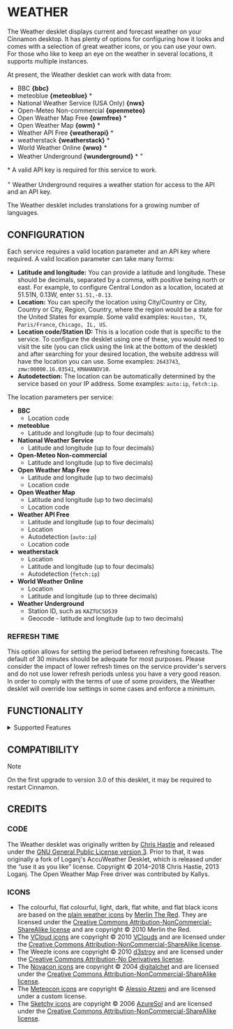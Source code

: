 WEATHER
=======

The Weather desklet displays current and forecast weather on your Cinnamon
desktop. It has plenty of options for configuring how it looks and comes with
a selection of great weather icons, or you can use your own. For those who
like to keep an eye on the weather in several locations, it supports multiple
instances.

At present, the Weather desklet can work with data from:

* BBC **{bbc}**
* meteoblue **{meteoblue}** *
* National Weather Service (USA Only) **{nws}**
* Open-Meteo Non-commercial **{openmeteo}**
* Open Weather Map Free **{owmfree}** *
* Open Weather Map **{owm}** *
* Weather API Free **{weatherapi}** *
* weatherstack **{weatherstack}** *
* World Weather Online **{wwo}** *
* Weather Underground **{wunderground}** * <sup>+

\* A valid API key is required for this service to work.

<sup>+</sup> Weather Underground requires a weather station for access to the
API and an API key.

The Weather desklet includes translations for a growing number of languages.

CONFIGURATION
-------------

Each service requires a valid location parameter and an API key where
required. A valid location parameter can take many forms:

* **Latitude and longitude:** You can provide a latitude and longitude. These
  should be decimals, separated by a comma, with positive being north or east.
  For example, to configure Central London as a location, located at 51.51N,
  0.13W, enter `51.51,-0.13`.
* **Location:** You can specify the location using City/Country or City,
  Country or City, Region, Country, where the region would be a state for the
  United States for example. Some valid examples: `Houston, TX`,
  `Paris/France`, `Chicago, IL, US`.
* **Location code/Station ID:** This is a location code that is specific to
  the service. To configure the desklet using one of these, you would need to
  visit the site (you can click using the link at the bottom of the desklet)
  and after searching for your desired location, the website address will have
  the location you can use. Some examples: `2643743`, `zmw:00000.16.03541`,
  `KMAHANOV10`.
* **Autodetection:** The location can be automatically determined by the
  service based on your IP address. Some examples: `auto:ip`, `fetch:ip`.

The location parameters per service:

* **BBC**
  * Location code
* **meteoblue**
  * Latitude and longitude (up to four decimals)
* **National Weather Service**
  * Latitude and longitude (up to four decimals)
* **Open-Meteo Non-commercial**
  * Latitude and longitude (up to five decimals)
* **Open Weather Map Free**
  * Latitude and longitude (up to two decimals)
  * Location code
* **Open Weather Map**
  * Latitude and longitude (up to two decimals)
  * Location code
* **Weather API Free**
  * Latitude and longitude (up to four decimals)
  * Location
  * Autodetection (`auto:ip`)
  * Location code
* **weatherstack**
  * Location
  * Latitude and longitude (up to four decimals)
  * Autodetection (`fetch:ip`)
* **World Weather Online**
  * Location
  * Latitude and longitude (up to three decimals)
* **Weather Underground**
  * Station ID, such as `KAZTUCSO539`
  * Geocode - latitude and longitude (up to two decimals)

### REFRESH TIME

This option allows for setting the period between refreshing forecasts. The
default of 30 minutes should be adequate for most purposes. Please consider
the impact of lower refresh times on the service provider's servers and do not
use lower refresh periods unless you have a very good reason. In order to
comply with the terms of use of some providers, the Weather desklet will
override low settings in some cases and enforce a minimum.

FUNCTIONALITY
-------------

<details>
  <summary>Supported Features</summary>

|                          |   bbc   |   meteoblue   |   nws   |   openmeteo   |   owmfree   |   owm   |   weatherapi   |   weatherstack   |   wwo   |   wunderground   |
| :----------------------: |   :-:   |   :-------:   |   :-:   |   :-------:   |   :-----:   |   :-:   |   :--------:   |   :----------:   |   :-:   |   :----------:   |
| **Icons**                |❕<sup>1 |      ✅       |   ❌    |      ✅       |     ✅      |   ✅    |      ✅        |    ❕<sup>2      |   ✅    |        ✅        |
|                          |         |               |         |               |             |         |                |                  |         |                  |
| **Forecast Days**        |    3    |       7       |    6    |   16<sup>3    |      5      |16<sup>3 |       3        |        7         |    7    |        4         |
|                          |         |               |         |               |             |         |                |                  |         |                  |
| **Display Capabilities** |         |               |         |               |             |         |                |                  |         |                  |
|                          |         |               |         |               |             |         |                |                  |         |                  |
| Current Weather          |         |               |         |               |             |         |                |                  |         |                  |
| humidity                 |   ✅    |       ❌      |   ❌    |      ✅       |     ✅      |   ✅    |       ✅       |        ✅        |   ✅    |        ✅        |
| temperature              |   ✅    |       ✅      |   ✅    |      ✅       |     ✅      |   ✅    |       ✅       |        ✅        |   ✅    |        ✅        |
| pressure                 |   ✅    |       ❌      |   ❌    |      ✅       |     ✅      |   ✅    |       ✅       |        ✅        |   ✅    |        ❌        |
| pressure direction       |   ✅    |       ❌      |   ❌    |      ❌       |     ❌      |   ❌    |       ❌       |        ❌        |   ❌    |        ❌        |
| wind speed               |   ✅    |       ✅      |   ✅    |      ✅       |     ✅      |   ✅    |       ✅       |        ✅        |   ✅    |        ✅        |
| wind direction           |   ✅    |       ✅      |   ✅    |      ✅       |     ✅      |   ✅    |       ✅       |        ✅        |   ✅    |        ✅        |
| weather text             |   ✅    |       ✅      |   ✅    |      ✅       |     ✅      |   ✅    |       ✅       |        ✅        |   ✅    |        ✅        |
| visibility               |   ✅    |       ❌      |   ❌    |      ❌       |     ✅      |   ✅    |       ✅       |        ✅        |   ✅    |        ❌        |
| feels like               |   ❌    |       ❌      |   ❌    |      ✅       |     ✅      |   ✅    |       ✅       |        ✅        |   ✅    |        ✅        |
|                          |         |               |         |               |             |         |                |                  |         |                  |
| Forecasts                |         |               |         |               |             |         |                |                  |         |                  |
| humidity                 |   ✅    |       ✅      |   ❌    |      ❌       |     ✅      |   ✅    |       ✅       |        ❌        |   ✅    |        ✅        |
| max temperature          |   ✅    |       ✅      |   ✅    |      ✅       |     ✅      |   ✅    |       ✅       |        ✅        |   ✅    |        ✅        |
| min temperature          |   ✅    |       ✅      |   ✅    |      ✅       |     ✅      |   ✅    |       ✅       |        ✅        |   ✅    |        ✅        |
| pressure                 |   ✅    |       ✅      |   ❌    |      ❌       |     ✅      |   ✅    |       ❌       |        ❌        |   ✅    |        ❌        |
| wind speed               |   ✅    |       ✅      |   ✅    |      ✅       |     ✅      |   ✅    |       ✅       |        ❌        |   ✅    |        ✅        |
| wind direction           |   ✅    |       ✅      |   ✅    |      ✅       |     ✅      |   ✅    |       ❌       |        ❌        |   ✅    |        ✅        |
| weather text             |   ✅    |       ✅      |   ✅    |      ✅       |     ✅      |   ✅    |       ✅       |        ❌        |   ✅    |        ✅        |
|                          | **bbc** | **meteoblue** | **nws** | **openmeteo** | **owmfree** | **owm** | **weatherapi** | **weatherstack** | **wwo** | **wunderground** |
<!--|                          |         |               |         |               |             |         |                |                  |         |                  |-->
<!--|                          |   bbc   |   meteoblue   |   nws   |   openmeteo   |   owmfree   |   owm   |   weatherapi   |   weatherstack   |   wwo   |   wunderground   |-->

<sup>1</sup> BBC has partial support for icons.

<sup>2</sup> weatherstack doesn't support forecast icons.

<sup>3</sup> The desklet has a maximum of 7 days even if the service supports
more than that.

</details>

COMPATIBILITY
-------------

> [!NOTE]
> On the first upgrade to version 3.0 of this desklet, it may be required to restart Cinnamon.

CREDITS
-------

### CODE

The Weather desklet was originally written by [Chris
Hastie](https://www.oak-wood.co.uk/) and released under the [GNU General
Public License version 3](https://www.gnu.org/licenses/gpl-3.0.html). Prior to
that, it was originally a fork of Loganj's AccuWeather Desklet, which is
released under the “use it as you like” license. Copyright © 2014–2018 Chris
Hastie, 2013 Loganj. The Open Weather Map Free driver was contributed by
Kallys.

### ICONS

* The colourful, flat colourful, light, dark, flat white, and flat black icons
are based on the [plain weather
icons](https://www.deviantart.com/merlinthered/art/plain-weather-icons-157162192)
by [Merlin The Red](https://www.deviantart.com/merlinthered). They are
licensed under the [Creative Commons Attribution-NonCommercial-ShareAlike
license](https://creativecommons.org/licenses/by-nc-sa/3.0/) and are copyright
© 2010 Merlin the Red.
* The [VCloud
icons](https://www.deviantart.com/vclouds/art/VClouds-Weather-Icons-179152045)
are copyright © 2010 [VClouds](https://www.deviantart.com/vclouds) and are
licensed under the [Creative Commons Attribution-NonCommercial-ShareAlike
license](https://creativecommons.org/licenses/by-nc-sa/3.0/).
* The Weezle icons are copyright © 2010
[d3stroy](https://www.deviantart.com/d3stroy) and are licensed under the
[Creative Commons Attribution-No Derivatives
license](https://creativecommons.org/licenses/by-nd/3.0/).
* The [Novacon
icons](https://www.deviantart.com/digitalchet/art/Novacons-Weather-Icons-13133337)
are copyright © 2004 [digitalchet](https://www.deviantart.com/digitalchet) and
are licensed under the [Creative Commons Attribution-NonCommercial-ShareAlike
license](https://creativecommons.org/licenses/by-nc-sa/3.0/).
* The [Meteocon icons](https://www.alessioatzeni.com/meteocons/) are copyright © [Alessio Atzeni](https://www.alessioatzeni.com/) and are licensed under a custom license.
* The [Sketchy
icons](https://www.deviantart.com/azuresol/art/Sketchy-Weather-Icons-135079063)
are copyright © 2006 [AzureSol](https://www.deviantart.com/azuresol) and are
licensed under the [Creative Commons Attribution-NonCommercial-ShareAlike
license](https://creativecommons.org/licenses/by-nc-sa/3.0/).
